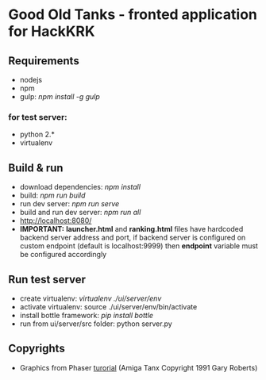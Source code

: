 # Good Old Tanks - fronted application for HackKRK

## Requirements

  * nodejs
  * npm
  * gulp: _npm install -g gulp_

### for test server:
  
  * python 2.*
  * virtualenv

## Build & run

  * download dependencies: _npm install_
  * build: _npm run build_
  * run dev server: _npm run serve_
  * build and run dev server: _npm run all_
  * [http://localhost:8080/](http://localhost:8080/)
  * __IMPORTANT:__ __launcher.html__ and __ranking.html__ files have hardcoded backend server address and port, if backend server is configured on custom endpoint (default is localhost:9999) then __endpoint__ variable must be configured accordingly
  
## Run test server

  * create virtualenv:  _virtualenv ./ui/server/env_
  * activate virtualenv: source ./ui/server/env/bin/activate
  * install bottle framework: _pip install bottle_
  * run from ui/server/src folder: python server.py

## Copyrights

  * Graphics from Phaser [turorial](http://phaser.io/tutorials/coding-tips-002) (Amiga Tanx Copyright 1991 Gary Roberts)


